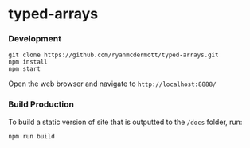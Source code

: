 # typed-arrays 
### Development

```
git clone https://github.com/ryanmcdermott/typed-arrays.git
npm install
npm start
```

Open the web browser and navigate to `http://localhost:8888/`

### Build Production
To build a static version of site that is outputted to the `/docs` folder, run:
```
npm run build
```

